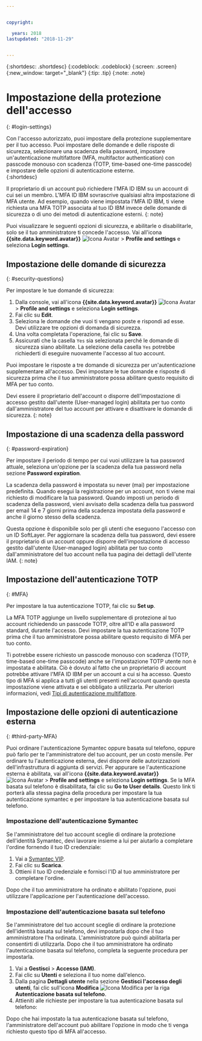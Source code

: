```yaml
---


copyright:

  years: 2018
lastupdated: "2018-11-29"


---
```


{:shortdesc: .shortdesc}
{:codeblock: .codeblock}
{:screen: .screen}
{:new_window: target="_blank"}
{:tip: .tip}
{:note: .note}


# Impostazione della protezione dell'accesso
{: #login-settings}

Con l'accesso autorizzato, puoi impostare della protezione supplementare per il tuo accesso. Puoi impostare delle domande e delle risposte di sicurezza, selezionare una scadenza della password, impostare un'autenticazione multifattore (MFA, multifactor authentication) con passcode monouso con scadenza (TOTP, time-based one-time passcode) e impostare delle opzioni di autenticazione esterne.  
{:shortdesc}

Il proprietario di un account può richiedere l'MFA ID IBM su un account di cui sei un membro. L'MFA ID IBM sovrascrive qualsiasi altra impostazione di MFA utente. Ad esempio, quando viene impostata l'MFA ID IBM, ti viene richiesta una MFA TOTP associata al tuo ID IBM invece delle domande di sicurezza o di uno dei metodi di autenticazione esterni.
{: note}

Puoi visualizzare le seguenti opzioni di sicurezza, e abilitarle o disabilitarle, solo se il tuo amministratore ti concede l'accesso. Vai all'icona **{{site.data.keyword.avatar}}** ![Icona Avatar](../icons/i-avatar-icon.svg) > **Profile and settings** e seleziona **Login settings**.

## Impostazione delle domande di sicurezza
{: #security-questions}

Per impostare le tue domande di sicurezza:
1. Dalla console, vai all'icona **{{site.data.keyword.avatar}}** ![Icona Avatar](../icons/i-avatar-icon.svg) > **Profile and settings** e seleziona **Login settings**.
2. Fai clic su **Edit**. 
3. Seleziona le domande che vuoi ti vengano poste e rispondi ad esse. Devi utilizzare tre opzioni di domanda di sicurezza.
4. Una volta completata l'operazione, fai clic su **Save**.  
5. Assicurati che la casella `Yes` sia selezionata perché le domande di sicurezza siano abilitate. La selezione della casella `Yes` potrebbe richiederti di eseguire nuovamente l'accesso al tuo account.  

Puoi impostare le risposte a tre domande di sicurezza per un'autenticazione supplementare all'accesso. Devi impostare le tue domande e risposte di sicurezza prima che il tuo amministratore possa abilitare questo requisito di MFA per tuo conto.

Devi essere il proprietario dell'account o disporre dell'impostazione di accesso gestito dall'utente (User-managed login) abilitata per tuo conto dall'amministratore del tuo account per attivare e disattivare le domande di sicurezza.
{: note}

## Impostazione di una scadenza della password
{: #password-expiration}

Per impostare il periodo di tempo per cui vuoi utilizzare la tua password attuale, seleziona un'opzione per la scadenza della tua password nella sezione **Password expiration**.

La scadenza della password è impostata su never (mai) per impostazione predefinita. Quando esegui la registrazione per un account, non ti viene mai richiesto di modificare la tua password. Quando imposti un periodo di scadenza della password, vieni avvisato della scadenza della tua password per email 14 e 7 giorni prima della scadenza impostata della password e anche il giorno stesso della scadenza.

Questa opzione è disponibile solo per gli utenti che eseguono l'accesso con un ID SoftLayer. Per aggiornare la scadenza della tua password, devi essere il proprietario di un account oppure disporre dell'impostazione di accesso gestito dall'utente (User-managed login) abilitata per tuo conto dall'amministratore del tuo account nella tua pagina dei dettagli dell'utente IAM.
{: note}

## Impostazione dell'autenticazione TOTP
{: #MFA}

Per impostare la tua autenticazione TOTP, fai clic su **Set up**. 

La MFA TOTP aggiunge un livello supplementare di protezione al tuo account richiedendo un passcode TOTP, oltre all'ID e alla password standard, durante l'accesso. Devi impostare la tua autenticazione TOTP prima che il tuo amministratore possa abilitare questo requisito di MFA per tuo conto.

Ti potrebbe essere richiesto un passcode monouso con scadenza (TOTP, time-based one-time passcode) anche se l'impostazione TOTP utente non è impostata e abilitata. Ciò è dovuto al fatto che un proprietario di account potrebbe attivare l'MFA ID IBM per un account a cui si ha accesso. Questo tipo di MFA si applica a tutti gli utenti presenti nell'account quando questa impostazione viene attivata e sei obbligato a utilizzarla. Per ulteriori informazioni, vedi [Tipi di autenticazione multifattore](/docs/iam/mfatypes.html#types).


## Impostazione delle opzioni di autenticazione esterna
{: #third-party-MFA}

Puoi ordinare l'autenticazione Symantec oppure basata sul telefono, oppure può farlo per te l'amministratore del tuo account, per un costo mensile. Per ordinare tu l'autenticazione esterna, devi disporre delle autorizzazioni dell'infrastruttura di aggiunta di servizi. Per appurare se l'autenticazione esterna è abilitata, vai all'icona **{{site.data.keyword.avatar}}** ![Icona Avatar](../icons/i-avatar-icon.svg) > **Profile and settings** e seleziona **Login settings**. Se la MFA basata sul telefono è disabilitata, fai clic su **Go to User details**. Questo link ti porterà alla stessa pagina della procedura per impostare la tua autenticazione symantec e per impostare la tua autenticazione basata sul telefono.  

### Impostazione dell'autenticazione Symantec

Se l'amministratore del tuo account sceglie di ordinare la protezione dell'identità Symantec, devi lavorare insieme a lui per aiutarlo a completare l'ordine fornendo il tuo ID credenziale:

1. Vai a [Symantec VIP](https://vip.symantec.com/).
2. Fai clic su **Scarica**. 
3. Ottieni il tuo ID credenziale e fornisci l'ID al tuo amministratore per completare l'ordine. 

Dopo che il tuo amministratore ha ordinato e abilitato l'opzione, puoi utilizzare l'applicazione per l'autenticazione dell'accesso.

### Impostazione dell'autenticazione basata sul telefono

Se l'amministratore del tuo account sceglie di ordinare la protezione dell'identità basata sul telefono, devi impostarla dopo che il tuo amministratore l'ha ordinata. L'amministratore può quindi abilitarla per consentirti di utilizzarla. Dopo che il tuo amministratore ha ordinato l'autenticazione basata sul telefono, completa la seguente procedura per impostarla.

1. Vai a **Gestisci** > **Accesso (IAM)**.
2. Fai clic su **Utenti** e seleziona il tuo nome dall'elenco.
3. Dalla pagina **Dettagli utente** nella sezione **Gestisci l'accesso degli utenti**, fai clic sull'icona **Modifica** ![Icona Modifica](../icons/icon_write.svg) per la riga **Autenticazione basata sul telefono**.
4. Attieniti alle richieste per impostare la tua autenticazione basata sul telefono:

Dopo che hai impostato la tua autenticazione basata sul telefono, l'amministratore dell'account può abilitare l'opzione in modo che ti venga richiesto questo tipo di MFA all'accesso.


 

